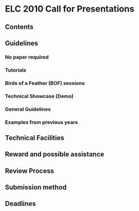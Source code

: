 # ELC 2010 Call for Presentations
## Contents
## Guidelines
### No paper required
### Tutorials
### Birds of a Feather (BOF) sessions
### Technical Showcase (Demo)
### General Guidelines
### Examples from previous years
## Technical Facilities
## Reward and possible assistance
## Review Process
## Submission method
## Deadlines
